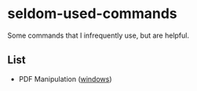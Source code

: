 # seldom-used-commands
Some commands that I infrequently use, but are helpful.

## List
- PDF Manipulation ([windows](./windows/pdfs.md))
